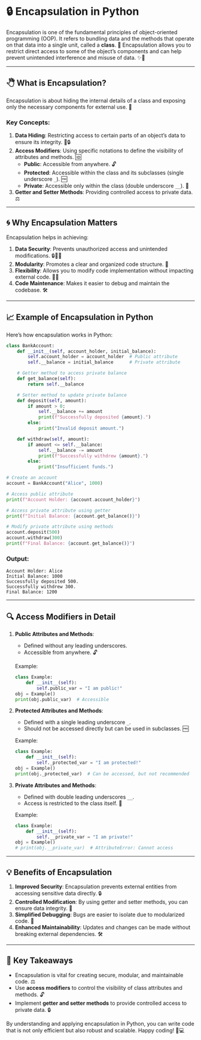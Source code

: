 # 🔒 Encapsulation in Python

Encapsulation is one of the fundamental principles of object-oriented programming (OOP). It refers to bundling data and the methods that operate on that data into a single unit, called a **class**. 🔧 Encapsulation allows you to restrict direct access to some of the object’s components and can help prevent unintended interference and misuse of data. ✨🔐

---

## 🖑 What is Encapsulation?

Encapsulation is about hiding the internal details of a class and exposing only the necessary components for external use. 🌈

### Key Concepts:
1. **Data Hiding**: Restricting access to certain parts of an object’s data to ensure its integrity. 👀🔒
2. **Access Modifiers**: Using specific notations to define the visibility of attributes and methods. 🆔
   - **Public**: Accessible from anywhere. 🔓
   - **Protected**: Accessible within the class and its subclasses (single underscore `_`). 🆓
   - **Private**: Accessible only within the class (double underscore `__`). 🔐
3. **Getter and Setter Methods**: Providing controlled access to private data. ⚖️

---

## 🌀 Why Encapsulation Matters

Encapsulation helps in achieving:

1. **Data Security**: Prevents unauthorized access and unintended modifications. 🔒🕵️‍♂️
2. **Modularity**: Promotes a clear and organized code structure. 🎨
3. **Flexibility**: Allows you to modify code implementation without impacting external code. 🏋️‍♂️
4. **Code Maintenance**: Makes it easier to debug and maintain the codebase. 🛠️

---

## 📈 Example of Encapsulation in Python

Here’s how encapsulation works in Python:

```python
class BankAccount:
    def __init__(self, account_holder, initial_balance):
        self.account_holder = account_holder  # Public attribute
        self.__balance = initial_balance      # Private attribute

    # Getter method to access private balance
    def get_balance(self):
        return self.__balance

    # Setter method to update private balance
    def deposit(self, amount):
        if amount > 0:
            self.__balance += amount
            print(f"Successfully deposited {amount}.")
        else:
            print("Invalid deposit amount.")

    def withdraw(self, amount):
        if amount <= self.__balance:
            self.__balance -= amount
            print(f"Successfully withdrew {amount}.")
        else:
            print("Insufficient funds.")

# Create an account
account = BankAccount("Alice", 1000)

# Access public attribute
print(f"Account Holder: {account.account_holder}")

# Access private attribute using getter
print(f"Initial Balance: {account.get_balance()}")

# Modify private attribute using methods
account.deposit(500)
account.withdraw(300)
print(f"Final Balance: {account.get_balance()}")
```

### Output:
```
Account Holder: Alice
Initial Balance: 1000
Successfully deposited 500.
Successfully withdrew 300.
Final Balance: 1200
```

---

## 🔍 Access Modifiers in Detail

1. **Public Attributes and Methods**:
   - Defined without any leading underscores.
   - Accessible from anywhere. 🔓
   
   Example:
   ```python
   class Example:
       def __init__(self):
           self.public_var = "I am public!"
   obj = Example()
   print(obj.public_var)  # Accessible
   ```

2. **Protected Attributes and Methods**:
   - Defined with a single leading underscore `_`.
   - Should not be accessed directly but can be used in subclasses. 🆓
   
   Example:
   ```python
   class Example:
       def __init__(self):
           self._protected_var = "I am protected!"
   obj = Example()
   print(obj._protected_var)  # Can be accessed, but not recommended
   ```

3. **Private Attributes and Methods**:
   - Defined with double leading underscores `__`.
   - Access is restricted to the class itself. 🔐
   
   Example:
   ```python
   class Example:
       def __init__(self):
           self.__private_var = "I am private!"
   obj = Example()
   # print(obj.__private_var)  # AttributeError: Cannot access
   ```

---

## 💡 Benefits of Encapsulation

1. **Improved Security**: Encapsulation prevents external entities from accessing sensitive data directly. 🔒
2. **Controlled Modification**: By using getter and setter methods, you can ensure data integrity. 🔎
3. **Simplified Debugging**: Bugs are easier to isolate due to modularized code. 🌟
4. **Enhanced Maintainability**: Updates and changes can be made without breaking external dependencies. 🛠️

---

## 🍊 Key Takeaways

- Encapsulation is vital for creating secure, modular, and maintainable code. ⚖️
- Use **access modifiers** to control the visibility of class attributes and methods. 🔓
- Implement **getter and setter methods** to provide controlled access to private data. 🔒

By understanding and applying encapsulation in Python, you can write code that is not only efficient but also robust and scalable. Happy coding! 🚀💻

